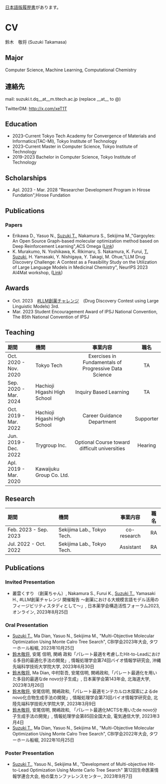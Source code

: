 [日本語版履歴書](index.md)があります。

# CV

鈴木　敬将 (Suzuki Takamasa)

## Major

Computer Science, Machine Learning, Computational Chemistry

## 連絡先
mail: suzuki.t.dq__at__m.titech.ac.jp (replace \_\_at\_\_ to @)

TwitterDM: http://x.com/xeT1T

## Education

- 2023-Current Tokyo Tech Academy for Convergence
of Materials and Informatics(TAC-MI), Tokyo Institute of Technology
- 2023-Current Master in Computer Science, Tokyo Institute of Technology
- 2019-2023 Bachelor in Computer Science, Tokyo Institute of Technology

## Scholarships

- Apl. 2023 - Mar. 2028 "Researcher Development Program in Hirose Fundation",Hirose Fundation

## Publications

### Papers
- Erikawa D., Yasuo N., <u>Suzuki T.</u>, Nakamura S., Sekijima M.,"Gargoyles: An Open Source Graph-based molecular optimization method based on Deep Reinforcement Learning",ACS Omega ([Link](https://pubs.acs.org/doi/10.1021/acsomega.3c05430)) 
- K. Murakumo, N. Yoshikawa, K. Rikimaru, S. Nakamura, K. Furui, <u>T. Suzuki</u>, H. Yamasaki, Y. Nishigaya, Y. Takagi, M. Ohue,"LLM Drug Discovery Challenge: A Contest as a Feasibility Study on the Utilization of Large Language Models in Medicinal Chemistry", NeurIPS 2023 AI4Mat workshop, ([Link](https://openreview.net/forum?id=kjUylvko18))

## Awards

- Oct. 2023　[#LLM創薬チャレンジ](https://twitter.com/hashtag/LLM%E5%89%B5%E8%96%AC%E3%83%81%E3%83%A3%E3%83%AC%E3%83%B3%E3%82%B8?src=hashtag_click)　(Drug Discovery Contest using Large Linguistic Models) 3rd.
- Mar. 2023 Student Encouragement Award of IPSJ National Convention, The 85th National Convention of IPSJ

## Teaching

|期間|機関|事業内容|職名|
|:---|:---|:---:|:---:|
|Oct. 2020 - Nov. 2020|Tokyo Tech|Exercises in Fundamentals of Progressive Data Science|TA|
|Sep. 2020 - Mar. 2024|Hachioji Higashi High School|Inquiry Based Learning|TA|
|Oct. 2019 - Mar. 2022| Hachioji Higashi High School|Career Guidance Department |Supporter|
|Jun. 2019 - Dec. 2022| Trygroup Inc.|Optional Course toward difficult universities | Hearing |
|Apl. 2019 - Mar. 2020 | Kawaijuku Group Co. Ltd.|

## Research

|期間|機関|事業内容|職名|
|:---|:---|:---:|:---:|
|Feb. 2023 - Sep. 2023 |Sekijima Lab., Tokyo Tech. | co-research |RA|
|Jul. 2022 - Oct. 2022 | Sekijima Lab., Tokyo Tech. | Assistant |RA|

## Publications
### Invited Presentation

- 叢雲くすり （創薬ちゃん）, Nakamura S., Furui K., <u>Suzuki T.</u>, Yamasaki H., #LLM創薬チャレンジ 開催報告 ～創薬における大規模言語モデル活用のフィージビリティスタディとして～」, 日本薬学会構造活性フォーラム2023, オンライン, 2023年8月25日

### Oral Presentation
- <u>Suzuki T.</u>, Ma Dian, Yasuo N., Sekijima M., "Multi-Objective Molecular Optimization Using Monte Calro Tree Search", CBI学会2023年大会, タワーホール船堀, 2023年10月25日
- <u>鈴木敬将</u>, 安尾 信明, 関嶋 政和「パレート最適を考慮したHit-to-Leadにおける多目的最適化手法の開発」, 情報処理学会第74回バイオ情報学研究会, 沖縄先端科学技術大学院大学, 2023年6月30日
- <u>鈴木敬将</u>, Ma Dian, 中村彰吾, 安尾信明, 関嶋政和,「パレート最適化を用いた多目的最適なde novo分子生成」, 日本薬学会第143年会, 北海道大学, 2023年3月26日
- <u>鈴木敬将</u>, 安尾信明, 関嶋政和,「パレート最適モンテカルロ木探索によるde novo化合物生成手法の開発」, 情報処理学会第73回バイオ情報学研究会, 北陸先端科学技術大学院大学, 2023年3月9日
- <u>鈴木敬将</u>, 安尾信明, 関嶋政和, 「パレート最適化MCTSを用いたde novo分子生成手法の開発」, 情報処理学会第85回全国大会, 電気通信大学, 2023年3月4日
- <u>Suzuki T.</u>, Ma Dian, Yasuo N., Sekijima M., "Multi-Objective Molecular Optimization Using Monte Calro Tree Search", CBI学会2022年大会, タワーホール船堀, 2022年10月25日

### Poster Presentation

- <u>Suzuki T.</u>, Yasuo N., Sekijima M., "Development of Multi-objective Hit-to-Lead Optimization Using Monte Carlo Tree Search" 第12回生命医薬情報学連合大会, 柏の葉カンファレンスセンター, 2023年9月7日


